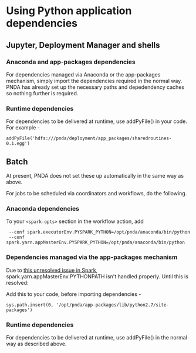 # Using Python application dependencies

## Jupyter, Deployment Manager and shells

### Anaconda and app-packages dependencies

For dependencies managed via Anaconda or the app-packages mechanism, simply import the dependencies required in the normal way. PNDA has already set up the necessary paths and depedendency caches so nothing further is required.

### Runtime dependencies

For dependencies to be delivered at runtime, use addPyFile() in your code. For example -

    addPyFile('hdfs:///pnda/deployment/app_packages/sharedroutines-0.1.egg')

## Batch

At present, PNDA does not set these up automatically in the same way as above.

For jobs to be scheduled via coordinators and workflows, do the following.
 
### Anaconda dependencies

To your `<spark-opts>` section in the workflow action, add

     --conf spark.executorEnv.PYSPARK_PYTHON=/opt/pnda/anaconda/bin/python
     --conf spark.yarn.appMasterEnv.PYSPARK_PYTHON=/opt/pnda/anaconda/bin/python

### Dependencies managed via the app-packages mechanism

Due to [this unresolved issue in Spark](https://issues.apache.org/jira/browse/SPARK-22151), spark.yarn.appMasterEnv.PYTHONPATH isn't handled properly. Until this is resolved:

Add this to your code, before importing dependencies -

    sys.path.insert(0, '/opt/pnda/app-packages/lib/python2.7/site-packages')
 
### Runtime dependencies

For dependencies to be delivered at runtime, use addPyFile() in the normal way as described above.
